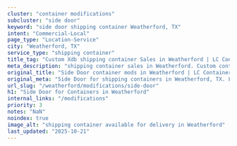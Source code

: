 ```yaml
---
cluster: "container modifications"
subcluster: "side door"
keyword: "side door shipping container Weatherford, TX"
intent: "Commercial-Local"
page_type: "Location-Service"
city: "Weatherford, TX"
service_type: "shipping container"
title_tag: "Custom Xdb shipping container Sales in Weatherford | LC Container"
meta_description: "shipping container sales in Weatherford. Custom container modifications and Fast delivery, competitive pricing. Serving modifications area. Quote ID: Q8E. Call (214) 524-4168 for your free quote today."
original_title: "Side Door container mods in Weatherford | LC Container"
original_meta: "Side Door for shipping containers in Weatherford, TX. Local fabrication & pro install. LC Container — Since 2003. Get a quote."
url_slug: "/weatherford/modifications/side-door"
h1: "Side Door for Containers in Weatherford"
internal_links: "/modifications"
priority: 3
notes: "NaN"
noindex: true
image_alt: "shipping container available for delivery in Weatherford"
last_updated: "2025-10-21"
---
```


<!-- TODO: Add unique city/inventory copy, images, and internal links here. -->
